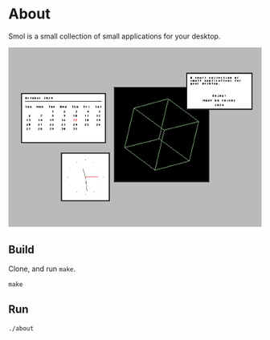 # About 

Smol is a small collection of small applications for your desktop.

![preview](preview.png)

## Build

Clone, and run `make`.

```
make
```

## Run

```
./about
```
